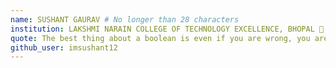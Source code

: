 ```yaml
---
name: SUSHANT GAURAV # No longer than 28 characters
institution: LAKSHMI NARAIN COLLEGE OF TECHNOLOGY EXCELLENCE, BHOPAL 🚩 # no longer than 58 characters
quote: The best thing about a boolean is even if you are wrong, you are only off by a bit. # no longer than 100 characters, avoid using quotes(") to guarantee the format remains the same.
github_user: imsushant12
---
```

